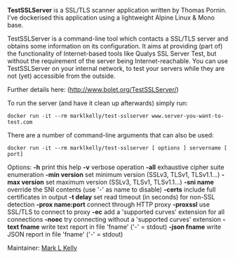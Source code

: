 
**TestSSLServer** is a SSL/TLS scanner application written by Thomas Pornin. I've dockerised this application using a lightweight Alpine Linux & Mono base.

TestSSLServer is a command-line tool which contacts a SSL/TLS server and obtains some information on its configuration. It aims at providing (part of) the functionality of Internet-based tools like Qualys SSL Server Test, but without the requirement of the server being Internet-reachable. You can use TestSSLServer on your internal network, to test your servers while they are not (yet) accessible from the outside.

Further details here: (http://www.bolet.org/TestSSLServer/)

To run the server (and have it clean up afterwards) simply run: 

```docker run -it --rm marklkelly/test-sslserver www.server-you-want-to-test.com```

There are a number of command-line arguments that can also be used:

```docker run -it --rm marklkelly/test-sslserver [ options ] servername [ port]```

Options:
  **-h**                print this help
  **-v**               verbose operation
  **-all**              exhaustive cipher suite enumeration
  **-min version**      set minimum version (SSLv3, TLSv1, TLSv1.1...)
  **-max version**      set maximum version (SSLv3, TLSv1, TLSv1.1...)
  **-sni name**         override the SNI contents (use '-' as name to disable)
  **-certs**            include full certificates in output
  **-t delay**          set read timeout (in seconds) for non-SSL detection
  **-prox name:port**   connect through HTTP proxy
  **-proxssl**          use SSL/TLS to connect to proxy
  **-ec**               add a 'supported curves' extension for all connections
  **-noec**             try connecting without a 'supported curves' extension
  **-text fname**       write text report in file 'fname' ('-' = stdout)
  **-json fname**       write JSON report in file 'fname' ('-' = stdout)


  Maintainer: [Mark L Kelly](www.twitter.com/marklkelly)
